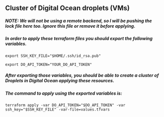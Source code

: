## Cluster of Digital Ocean droplets (VMs)

##### NOTE: We will not be using a remote backend, so I will be pushing the lock file here too. Ignore this file or remove it before applying.

##### In order to apply these terraform files you should export the following variables.

```export SSH_KEY_FILE="$HOME/.ssh/id_rsa.pub"```

```export DO_API_TOKEN="YOUR_DO_API_TOKEN"```

##### After exporting those variables, you should be able to create a cluster of Droplets in Digital Ocean applying these resources.

##### The command to apply using the exported variables is:

```terraform apply -var DO_API_TOKEN="$DO_API_TOKEN" -var ssh_key="$SSH_KEY_FILE" -var-file=values.tfvars```
